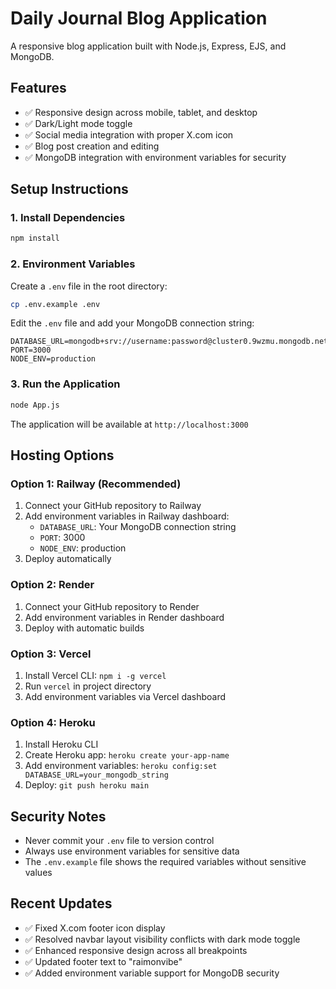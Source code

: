 # Daily Journal Blog Application

A responsive blog application built with Node.js, Express, EJS, and MongoDB.

## Features

- ✅ Responsive design across mobile, tablet, and desktop
- ✅ Dark/Light mode toggle
- ✅ Social media integration with proper X.com icon
- ✅ Blog post creation and editing
- ✅ MongoDB integration with environment variables for security

## Setup Instructions

### 1. Install Dependencies
```bash
npm install
```

### 2. Environment Variables
Create a `.env` file in the root directory:
```bash
cp .env.example .env
```

Edit the `.env` file and add your MongoDB connection string:
```
DATABASE_URL=mongodb+srv://username:password@cluster0.9wzmu.mongodb.net/DatabaseName
PORT=3000
NODE_ENV=production
```

### 3. Run the Application
```bash
node App.js
```

The application will be available at `http://localhost:3000`

## Hosting Options

### Option 1: Railway (Recommended)
1. Connect your GitHub repository to Railway
2. Add environment variables in Railway dashboard:
   - `DATABASE_URL`: Your MongoDB connection string
   - `PORT`: 3000
   - `NODE_ENV`: production
3. Deploy automatically

### Option 2: Render
1. Connect your GitHub repository to Render
2. Add environment variables in Render dashboard
3. Deploy with automatic builds

### Option 3: Vercel
1. Install Vercel CLI: `npm i -g vercel`
2. Run `vercel` in project directory
3. Add environment variables via Vercel dashboard

### Option 4: Heroku
1. Install Heroku CLI
2. Create Heroku app: `heroku create your-app-name`
3. Add environment variables: `heroku config:set DATABASE_URL=your_mongodb_string`
4. Deploy: `git push heroku main`

## Security Notes

- Never commit your `.env` file to version control
- Always use environment variables for sensitive data
- The `.env.example` file shows the required variables without sensitive values

## Recent Updates

- ✅ Fixed X.com footer icon display
- ✅ Resolved navbar layout visibility conflicts with dark mode toggle
- ✅ Enhanced responsive design across all breakpoints
- ✅ Updated footer text to "raimonvibe"
- ✅ Added environment variable support for MongoDB security
